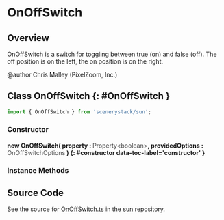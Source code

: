 # OnOffSwitch

## Overview

OnOffSwitch is a switch for toggling between true (on) and false (off).
The off position is on the left, the on position is on the right.

@author Chris Malley (PixelZoom, Inc.)

## Class OnOffSwitch {: #OnOffSwitch }


```js
import { OnOffSwitch } from 'scenerystack/sun';
```
### Constructor

#### new OnOffSwitch( property : <span style="font-weight: 400; opacity: 80%;">Property&lt;boolean&gt;</span>, providedOptions : <span style="font-weight: 400; opacity: 80%;">OnOffSwitchOptions</span> ) {: #constructor data-toc-label='constructor' }

### Instance Methods





## Source Code

See the source for [OnOffSwitch.ts](https://github.com/phetsims/sun/blob/main/js/OnOffSwitch.ts) in the [sun](https://github.com/phetsims/sun) repository.

